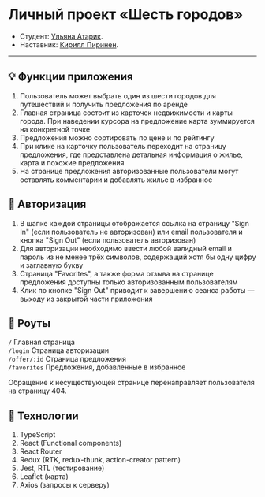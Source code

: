 # Личный проект «Шесть городов»

* Студент: [Ульяна Атарик](https://up.htmlacademy.ru/react/13/user/2393583).
* Наставник: [Кирилл Пиринен](https://htmlacademy.ru/profile/id2388689).

---

## 💡 Функции приложения

1. Пользователь может выбрать один из шести городов для путешествий и получить предложения по аренде
2. Главная страница состоит из карточек недвижимости и карты города. При наведении курсора на предложение карта зуммируется на конкретной точке
3. Предложения можно сортировать по цене и по рейтингу
4. При клике на карточку пользователь переходит на страницу предложения, где представлена детальная информация о жилье, карта и похожие предложения
5. На странице предложения авторизованные пользователи могут оставлять комментарии и добавлять жилье в избранное

## 🔐 Авторизация

1. В шапке каждой страницы отображается ссылка на страницу "Sign In" (если пользователь не авторизован) или email пользователя и кнопка "Sign Out" (если пользователь авторизован)
2. Для авторизации необходимо ввести любой валидный email и пароль из не менее трёх символов, содержащий хотя бы одну цифру и заглавную букву
3. Страница "Favorites", а также форма отзыва на странице предложения доступны только авторизованным пользователям
4. Клик по кнопке "Sign Out" приводит к завершению сеанса работы — выходу из закрытой части приложения

## 🚗 Роуты

```/``` Главная страница  
```/login``` Страница авторизации  
```/offer/:id``` Страница предложения  
```/favorites``` Предложения, добавленные в избранное  

Обращение к несуществующей странице перенаправляет пользователя на страницу 404.

## 🔧 Технологии

1. TypeScript  
2. React (Functional components)  
3. React Router  
4. Redux (RTK, redux-thunk, action-creator pattern)  
5. Jest, RTL (тестирование)  
6. Leaflet (карта)
7. Axios (запросы к серверу)

